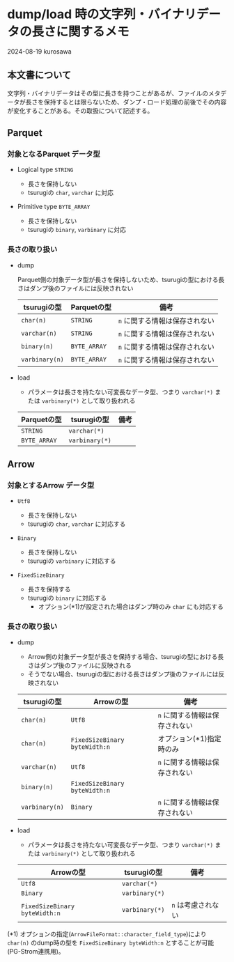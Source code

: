 # dump/load 時の文字列・バイナリデータの長さに関するメモ

2024-08-19 kurosawa

## 本文書について

文字列・バイナリデータはその型に長さを持つことがあるが、ファイルのメタデータが長さを保持するとは限らないため、ダンプ・ロード処理の前後でその内容が変化することがある。その取扱について記述する。

## Parquet

### 対象となるParquet データ型

* Logical type `STRING`

  * 長さを保持しない
  * tsurugiの `char`, `varchar` に対応

* Primitive type `BYTE_ARRAY`

  * 長さを保持しない
  * tsurugiの `binary`, `varbinary` に対応

### 長さの取り扱い

* dump 

  Parquet側の対象データ型が長さを保持しないため、tsurugiの型における長さはダンプ後のファイルには反映されない

  | tsurugiの型 | Parquetの型 | 備考 |
  | --- | --- | --- |
  | `char(n)` | `STRING` | `n` に関する情報は保存されない|
  | `varchar(n)` | `STRING` |`n` に関する情報は保存されない |
  | `binary(n)` | `BYTE_ARRAY` |`n` に関する情報は保存されない |
  | `varbinary(n)` | `BYTE_ARRAY` |`n` に関する情報は保存されない |

* load

  * パラメータは長さを持たない可変長なデータ型、つまり `varchar(*)` または `varbinary(*)` として取り扱われる

  | Parquetの型 | tsurugiの型 | 備考 |
  | --- | --- | --- |
  | `STRING` | `varchar(*)` | |
  | `BYTE_ARRAY` | `varbinary(*)` | |

## Arrow

### 対象とするArrow データ型

* `Utf8`

  * 長さを保持しない
  * tsurugiの `char`, `varchar` に対応する

* `Binary`

  * 長さを保持しない
  * tsurugiの `varbinary` に対応する

* `FixedSizeBinary`

  * 長さを保持する
  * tsurugiの `binary` に対応する
    * オプション(*1)が設定された場合はダンプ時のみ `char` にも対応する

### 長さの取り扱い

* dump 

  * Arrow側の対象データ型が長さを保持する場合、tsurugiの型における長さはダンプ後のファイルに反映される
  * そうでない場合、tsurugiの型における長さはダンプ後のファイルには反映されない

  | tsurugiの型 | Arrowの型 | 備考 |
  | --- | --- | --- |
  | `char(n)` | `Utf8` | `n` に関する情報は保存されない|
  | `char(n)` | `FixedSizeBinary byteWidth:n` | オプション(*1)指定時のみ|
  | `varchar(n)` | `Utf8` |`n` に関する情報は保存されない |
  | `binary(n)` | `FixedSizeBinary byteWidth:n` | |
  | `varbinary(n)` | `Binary` |`n` に関する情報は保存されない |

* load

  * パラメータは長さを持たない可変長なデータ型、つまり `varchar(*)` または `varbinary(*)` として取り扱われる

  | Arrowの型 | tsurugiの型 | 備考 |
  | --- | --- | --- |
  | `Utf8` | `varchar(*)` | |
  | `Binary` | `varbinary(*)` | |
  | `FixedSizeBinary byteWidth:n` | `varbinary(*)` |`n` は考慮されない |

(*1) オプションの指定(`ArrowFileFormat::character_field_type`)により `char(n)` のdump時の型を `FixedSizeBinary byteWidth:n` とすることが可能(PG-Strom連携用)。